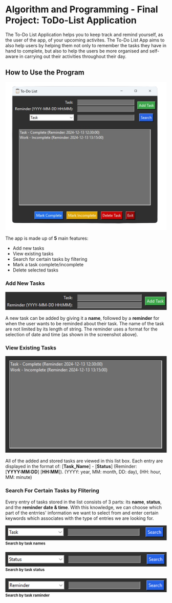 # **Algorithm and Programming - Final Project: ToDo-List Application**

The To-Do List Application helps you to keep track and remind yourself, as the user of the app, of your upcoming activites. The To-Do List App aims to also help users by helping them not only to remember the tasks they have in hand to complete, but also to help the users be more organised and self-aware in carrying out their activities throughout their day.

## How to Use the Program

![FULL WINDOW](https://github.com/KennyKd/ToDo-List-App/blob/main/images/Screenshot_full_window.png?raw=true)

The app is made up of **5** main features:
- Add new tasks
- View existing tasks
- Search for certain tasks by filtering
- Mark a task complete/incomplete
- Delete selected tasks

### **Add New Tasks**

![ADD TASK](https://github.com/KennyKd/ToDo-List-App/blob/main/images/Screenshot_add_task_entry.png?raw=true)

A new task can be added by giving it a **name**, followed by a **reminder** for when the user wants to be reminded about their task. The name of the task are not limited by its length of string. The reminder uses a format for the selection of date and time (as shown in the screenshot above).

### **View Existing Tasks**

![VIEW TASK](https://github.com/KennyKd/ToDo-List-App/blob/main/images/Screenshot_task_list.png?raw=true)

All of the added and stored tasks are viewed in this list box. Each entry are displayed in the format of:
[**Task_Name**] - [**Status**] (Reminder: [**YYYY:MM:DD**] [**HH:MM**]).
(YYYY: year, MM: month, DD: day), (HH: hour, MM: minute)

### **Search For Certain Tasks by Flitering**

Every entry of tasks stored in the list consists of 3 parts: its **name**, **status**, and the **reminder date & time**. With this knowledge, we can choose which part of the entrries' information we want to select from and enter certain keywords which associates with the type of entries we are looking for.

![VIEW TASK](https://github.com/KennyKd/ToDo-List-App/blob/main/images/Screenshot_task_name.png?raw=true)
<sup>**Search by task names**</sup>

![VIEW TASK](https://github.com/KennyKd/ToDo-List-App/blob/main/images/Screenshot_search_status.png?raw=true)
<sup>**Search by task status**</sup>

![VIEW TASK](https://github.com/KennyKd/ToDo-List-App/blob/main/images/Screenshot_%20reminder.png?raw=true)
<sup>**Search by task raminder**</sup>
